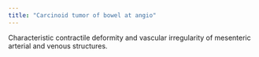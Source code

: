 ```yaml
---
title: "Carcinoid tumor of bowel at angio"
---
```

Characteristic contractile deformity and vascular irregularity of mesenteric arterial and venous structures.

